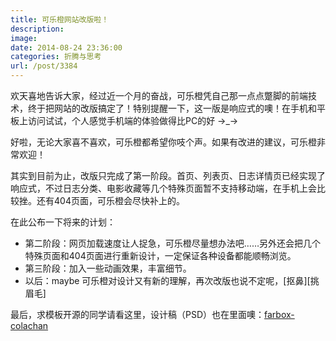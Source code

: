 ```yaml
---
title: 可乐橙网站改版啦！
description: 
image: 
date: 2014-08-24 23:36:00
categories: 折腾与思考
url: /post/3384
---
```


欢天喜地告诉大家，经过近一个月的奋战，可乐橙凭自己那一点点蹩脚的前端技术，终于把网站的改版搞定了！特别提醒一下，这一版是响应式的噢！在手机和平板上访问试试，个人感觉手机端的体验做得比PC的好  →_→

好啦，无论大家喜不喜欢，可乐橙都希望你吱个声。如果有改进的建议，可乐橙非常欢迎！

其实到目前为止，改版只完成了第一阶段。首页、列表页、日志详情页已经实现了响应式，不过日志分类、电影收藏等几个特殊页面暂不支持移动端，在手机上会比较挫。还有404页面，可乐橙会尽快补上的。

在此公布一下将来的计划：

* 第二阶段：网页加载速度让人捉急，可乐橙尽量想办法吧……另外还会把几个特殊页面和404页面进行重新设计，一定保证各种设备都能顺畅浏览。
* 第三阶段：加入一些动画效果，丰富细节。
* 以后：maybe 可乐橙对设计又有新的理解，再次改版也说不定呢，[抠鼻][挑眉毛]

最后，求模板开源的同学请看这里，设计稿（PSD）也在里面噢：[farbox-colachan](https://github.com/greenzorro/farbox-colachan)
